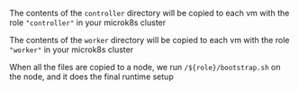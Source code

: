 The contents of the `controller` directory will be copied to each vm with the role `"controller"` in your microk8s cluster

The contents of the `worker` directory will be copied to each vm with the role `"worker"` in your microk8s cluster

When all the files are copied to a node, we run `/${role}/bootstrap.sh` on the node, and it does the final runtime setup